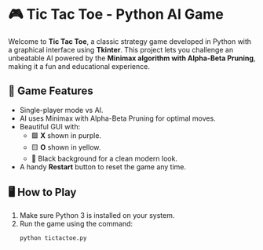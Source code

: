 # 🎮 Tic Tac Toe - Python AI Game

Welcome to **Tic Tac Toe**, a classic strategy game developed in Python with a graphical interface using **Tkinter**. This project lets you challenge an unbeatable AI powered by the **Minimax algorithm with Alpha-Beta Pruning**, making it a fun and educational experience.

## 🧠 Game Features

- Single-player mode vs AI.
- AI uses Minimax with Alpha-Beta Pruning for optimal moves.
- Beautiful GUI with:
  - 🟪 **X** shown in purple.
  - 🟨 **O** shown in yellow.
  - 🖤 Black background for a clean modern look.
- A handy **Restart** button to reset the game any time.

## 🖥️ How to Play

1. Make sure Python 3 is installed on your system.
2. Run the game using the command:
   ```bash
   python tictactoe.py
